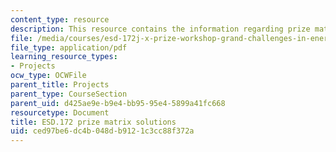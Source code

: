 ```yaml
---
content_type: resource
description: This resource contains the information regarding prize matrix solutions.
file: /media/courses/esd-172j-x-prize-workshop-grand-challenges-in-energy-fall-2009/ced97be6dc4b048db9121c3cc88f372a_MITESD_172JF09_matrix_sol.pdf
file_type: application/pdf
learning_resource_types:
- Projects
ocw_type: OCWFile
parent_title: Projects
parent_type: CourseSection
parent_uid: d425ae9e-b9e4-bb95-95e4-5899a41fc668
resourcetype: Document
title: ESD.172 prize matrix solutions
uid: ced97be6-dc4b-048d-b912-1c3cc88f372a
---
```

